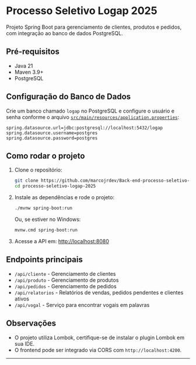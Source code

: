 # Processo Seletivo Logap 2025

Projeto Spring Boot para gerenciamento de clientes, produtos e pedidos, com integração ao banco de dados PostgreSQL.

## Pré-requisitos

- Java 21
- Maven 3.9+
- PostgreSQL

## Configuração do Banco de Dados

Crie um banco chamado `logap` no PostgreSQL e configure o usuário e senha conforme o arquivo [`src/main/resources/application.properties`](src/main/resources/application.properties):

```
spring.datasource.url=jdbc:postgresql://localhost:5432/logap
spring.datasource.username=postgres
spring.datasource.password=postgres
```

## Como rodar o projeto

1. Clone o repositório:

   ```sh
   git clone https://github.com/marcojrdev/Back-end-processo-seletivo-logap-2025
   cd processo-seletivo-logap-2025
   ```

2. Instale as dependências e rode o projeto:

   ```sh
   ./mvnw spring-boot:run
   ```

   Ou, se estiver no Windows:

   ```sh
   mvnw.cmd spring-boot:run
   ```

3. Acesse a API em: [http://localhost:8080](http://localhost:8080)

## Endpoints principais

- `/api/cliente` - Gerenciamento de clientes
- `/api/produto` - Gerenciamento de produtos
- `/api/pedidos` - Gerenciamento de pedidos
- `/api/relatorios` - Relatórios de vendas, pedidos pendentes e clientes ativos
- `/api/vogal` - Serviço para encontrar vogais em palavras


## Observações

- O projeto utiliza Lombok, certifique-se de instalar o plugin Lombok em sua IDE.
- O frontend pode ser integrado via CORS com `http://localhost:4200`.

---
